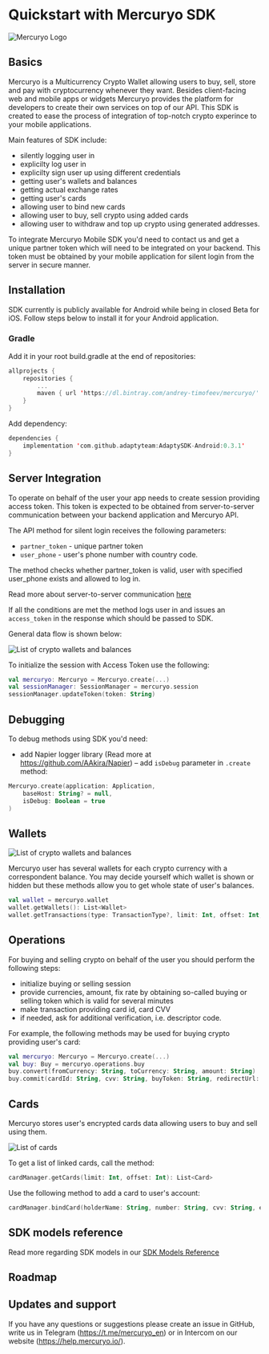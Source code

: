 # Quickstart with Mercuryo SDK

![Mercuryo Logo](img/logo.png "Mercuryo Logo")

## Basics

Mercuryo is a Multicurrency Crypto Wallet allowing users to buy, sell, store and pay with cryptocurrency whenever they want. Besides client-facing web and mobile apps or widgets Mercuryo provides the platform for developers to create their own services on top of our API. This SDK is created to ease the process of integration of top-notch crypto experince to your mobile applications.

Main features of SDK include:
- silently logging user in
- explicilty log user in
- explicilty sign user up using different credentials
- getting user's wallets and balances
- getting actual exchange rates
- getting user's cards
- allowing user to bind new cards
- allowing user to buy, sell crypto using added cards
- allowing user to withdraw and top up crypto using generated addresses.

To integrate Mercuryo Mobile SDK you'd need to contact us and get a unique partner token which will need to be integrated on your backend. This token must be obtained by your mobile application for silent login from the server in secure manner.

## Installation

SDK currently is publicly available for Android while being in closed Beta for iOS. Follow steps below to install it for your Android application.

### Gradle

Add it in your root build.gradle at the end of repositories:

```Kotlin
allprojects {
    repositories {
        ...
        maven { url 'https://dl.bintray.com/andrey-timofeev/mercuryo/' }
    }
}
```

Add dependency:

```Kotlin
dependencies {
    implementation 'com.github.adaptyteam:AdaptySDK-Android:0.3.1'
}
```

## Server Integration

To operate on behalf of the user your app needs to create session providing access token. This token is expected to be obtained from server-to-server communication between your backend application and Mercuryo API.

The API method for silent login receives the following parameters:
- `partner_token` - unique partner token
- `user_phone` - user's phone number with country code.

The method checks whether partner_token is valid, user with specified user_phone exists and allowed to log in.

Read more about server-to-server communication [here](silent_login.md) 

If all the conditions are met the method logs user in and issues an `access_token` in the response which should be passed to SDK.

General data flow is shown below:

![List of crypto wallets and balances](img/common_flow.png "App")

To initialize the session with Access Token use the following:

```kotlin
val mercuryo: Mercuryo = Mercuryo.create(...)  
val sessionManager: SessionManager = mercuryo.session
sessionManager.updateToken(token: String)
```

## Debugging

To debug methods using SDK you'd need:
- add Napier logger library (Read more at https://github.com/AAkira/Napier)
– add `isDebug` parameter in `.create` method:

```kotlin
Mercuryo.create(application: Application,
    baseHost: String? = null,
    isDebug: Boolean = true
)
```

## Wallets

![List of crypto wallets and balances](img/wallet.png "Wallets and balances")

Mercuryo user has several wallets for each crypto currency with a correspondent balance. You may decide yourself which wallet is shown or hidden but these methods allow you to get whole state of user's balances.

```kotlin
val wallet = mercuryo.wallet
wallet.getWallets(): List<Wallet>
wallet.getTransactions(type: TransactionType?, limit: Int, offset: Int, currency: String?): List<Transaction> 
```

## Operations

For buying and selling crypto on behalf of the user you should perform the following steps:
- initialize buying or selling session
- provide currencies, amount, fix rate by obtaining so-called buying or selling token which is valid for several minutes
- make transaction providing card id, card CVV
- if needed, ask for additional verification, i.e. descriptor code.

For example, the following methods may be used for buying crypto providing user's card:

```kotlin
val mercuryo: Mercuryo = Mercuryo.create(...)  
val buy: Buy = mercuryo.operations.buy
buy.convert(fromCurrency: String, toCurrency: String, amount: String)
buy.commit(cardId: String, cvv: String, buyToken: String, redirectUrl: String)
```

## Cards

Mercuryo stores user's encrypted cards data allowing users to buy and sell using them.

![List of cards](img/cards.png "Cards")

To get a list of linked cards, call the method:

```kotlin
cardManager.getCards(limit: Int, offset: Int): List<Card>
```

Use the following method to add a card to user's account:

```kotlin
cardManager.bindCard(holderName: String, number: String, cvv: String, expirationMonth: String, expirationYear: String, redirectUrl: String): BindCard
```

## SDK models reference

Read more regarding SDK models in our [SDK Models Reference](models.md#models)

## Roadmap

## Updates and support

If you have any questions or suggestions please create an issue in GitHub, write us in Telegram (https://t.me/mercuryo_en) or in Intercom on our website (https://help.mercuryo.io/).